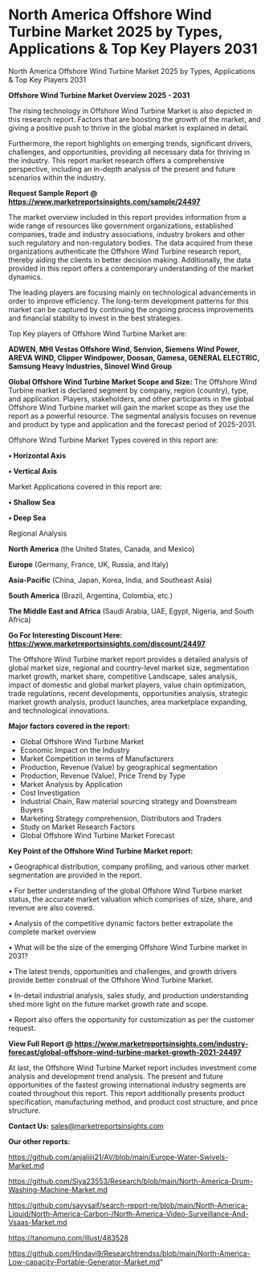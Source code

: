 # North America Offshore Wind Turbine Market 2025 by Types, Applications & Top Key Players 2031
North America Offshore Wind Turbine Market 2025 by Types, Applications & Top Key Players 2031

<Strong> Offshore Wind Turbine Market Overview 2025 - 2031</strong>

The rising technology in Offshore Wind Turbine Market is also depicted in this research report. Factors that are boosting the growth of the market, and giving a positive push to thrive in the global market is explained in detail.

Furthermore, the report highlights on emerging trends, significant drivers, challenges, and opportunities, providing all necessary data for thriving in the industry. This report market research offers a comprehensive perspective, including an in-depth analysis of the present and future scenarios within the industry.

<strong>Request Sample Report @ <a href=https://www.marketreportsinsights.com/sample/24497>https://www.marketreportsinsights.com/sample/24497</a></strong>

The market overview included in this report provides information from a wide range of resources like government organizations, established companies, trade and industry associations, industry brokers and other such regulatory and non-regulatory bodies. The data acquired from these organizations authenticate the Offshore Wind Turbine research report, thereby aiding the clients in better decision making. Additionally, the data provided in this report offers a contemporary understanding of the market dynamics.

The leading players are focusing mainly on technological advancements in order to improve efficiency. The long-term development patterns for this market can be captured by continuing the ongoing process improvements and financial stability to invest in the best strategies.

Top Key players of Offshore Wind Turbine Market are:

<strong>ADWEN, MHI Vestas Offshore Wind, Senvion, Siemens Wind Power, AREVA WIND, Clipper Windpower, Doosan, Gamesa, GENERAL ELECTRIC, Samsung Heavy Industries, Sinovel Wind Group</strong>

<strong><b>Global Offshore Wind Turbine Market Scope and Size:</b></strong>
The Offshore Wind Turbine market is declared segment by company, region (country), type, and application. Players, stakeholders, and other participants in the global Offshore Wind Turbine market will gain the market scope as they use the report as a powerful resource. The segmental analysis focuses on revenue and product by type and application and the forecast period of 2025-2031.

Offshore Wind Turbine Market Types covered in this report are:

<strong>• Horizontal Axis

• Vertical Axis</strong>

Market Applications covered in this report are:

<strong>• Shallow Sea

• Deep Sea</strong> 

Regional Analysis

<strong>North America</strong> (the United States, Canada, and Mexico)

<strong>Europe</strong> (Germany, France, UK, Russia, and Italy)

<strong>Asia-Pacific</strong> (China, Japan, Korea, India, and Southeast Asia)

<strong>South America</strong> (Brazil, Argentina, Colombia, etc.)

<strong>The Middle East and Africa</strong> (Saudi Arabia, UAE, Egypt, Nigeria, and South Africa)

<strong>Go For Interesting Discount Here: <a href=https://www.marketreportsinsights.com/discount/24497>https://www.marketreportsinsights.com/discount/24497</a></strong>

The Offshore Wind Turbine market report provides a detailed analysis of global market size, regional and country-level market size, segmentation market growth, market share, competitive Landscape, sales analysis, impact of domestic and global market players, value chain optimization, trade regulations, recent developments, opportunities analysis, strategic market growth analysis, product launches, area marketplace expanding, and technological innovations.

<strong><b>Major factors covered in the report:</b></strong>
<ul>
  <li>Global Offshore Wind Turbine Market </li>
  <li>Economic Impact on the Industry</li>
  <li>Market Competition in terms of Manufacturers</li>
  <li>Production, Revenue (Value) by geographical segmentation</li>
  <li>Production, Revenue (Value), Price Trend by Type</li>
  <li>Market Analysis by Application</li>
  <li>Cost Investigation</li>
  <li>Industrial Chain, Raw material sourcing strategy and Downstream Buyers</li>
  <li>Marketing Strategy comprehension, Distributors and Traders</li>
  <li>Study on Market Research Factors</li>
  <li>Global Offshore Wind Turbine Market Forecast</li>
</ul>

<strong><b>Key Point of the Offshore Wind Turbine Market report:</b></strong>

• Geographical distribution, company profiling, and various other market segmentation are provided in the report.

• For better understanding of the global Offshore Wind Turbine market status, the accurate market valuation which comprises of size, share, and revenue are also covered.

• Analysis of the competitive dynamic factors better extrapolate the complete market overview

• What will be the size of the emerging Offshore Wind Turbine market in 2031?

• The latest trends, opportunities and challenges, and growth drivers provide better construal of the Offshore Wind Turbine Market.

• In-detail industrial analysis, sales study, and production understanding shed more light on the future market growth rate and scope.

• Report also offers the opportunity for customization as per the customer request.

<strong><b>View Full Report @ <a href=https://www.marketreportsinsights.com/industry-forecast/global-offshore-wind-turbine-market-growth-2021-24497>https://www.marketreportsinsights.com/industry-forecast/global-offshore-wind-turbine-market-growth-2021-24497</a></b></strong>


At last, the Offshore Wind Turbine Market report includes investment come analysis and development trend analysis. The present and future opportunities of the fastest growing international industry segments are coated throughout this report. This report additionally presents product specification, manufacturing method, and product cost structure, and price structure.

<strong>Contact Us:</strong>
sales@marketreportsinsights.com

<strong>Our other reports:</strong>

<a href=https://github.com/anjaliiii21/AV/blob/main/Europe-Water-Swivels-Market.md>https://github.com/anjaliiii21/AV/blob/main/Europe-Water-Swivels-Market.md</a>

<a href=https://github.com/Siya23553/Research/blob/main/North-America-Drum-Washing-Machine-Market.md>https://github.com/Siya23553/Research/blob/main/North-America-Drum-Washing-Machine-Market.md</a>

<a href=https://github.com/sayysaif/search-report-re/blob/main/North-America-Liquid/North-America-Carbon-/North-America-Video-Surveillance-And-Vsaas-Market.md>https://github.com/sayysaif/search-report-re/blob/main/North-America-Liquid/North-America-Carbon-/North-America-Video-Surveillance-And-Vsaas-Market.md</a>

<a href=https://tanomuno.com/illust/483528>https://tanomuno.com/illust/483528</a>

<a href=https://github.com/Hindavi9/Researchtrendss/blob/main/North-America-Low-capacity-Portable-Generator-Market.md>https://github.com/Hindavi9/Researchtrendss/blob/main/North-America-Low-capacity-Portable-Generator-Market.md</a>"
